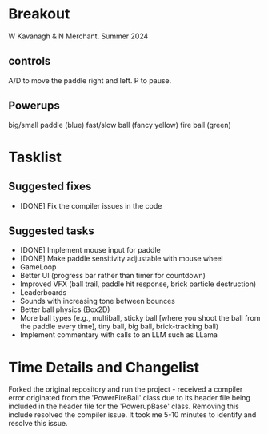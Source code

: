 # Breakout

W Kavanagh \& N Merchant. Summer 2024

## controls

A/D to move the paddle right and left.
P to pause.

## Powerups

big/small paddle (blue)
fast/slow ball (fancy yellow)
fire ball (green)

# Tasklist

## Suggested fixes

* \[DONE] Fix the compiler issues in the code

## Suggested tasks

* \[DONE] Implement mouse input for paddle
* \[DONE] Make paddle sensitivity adjustable with mouse wheel
* GameLoop
* Better UI (progress bar rather than timer for countdown)
* Improved VFX (ball trail, paddle hit response, brick particle destruction)
* Leaderboards
* Sounds with increasing tone between bounces
* Better ball physics (Box2D)
* More ball types (e.g., multiball, sticky ball \[where you shoot the ball from the paddle every time], tiny ball, big ball, brick-tracking ball)
* Implement commentary with calls to an LLM such as LLama

# Time Details and Changelist

Forked the original repository and run the project - received a compiler error originated from the 'PowerFireBall' class due to its header file being included in the header file for the 'PowerupBase' class. Removing this include resolved the compiler issue. It took me 5-10 minutes to identify and resolve this issue.

